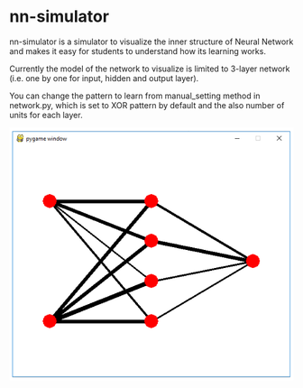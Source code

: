 # nn-simulator
nn-simulator is a simulator to visualize the inner structure of Neural Network and makes it easy for students to understand how its learning works.

Currently the model of the network to visualize is limited to 3-layer network (i.e. one by one for input, hidden and output layer). 

You can change the pattern to learn from manual_setting method in network.py, which is set to XOR pattern by default and the also number of units for each layer.

![image](screenshot.png)
